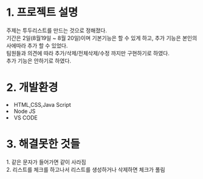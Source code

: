 <H1>1. 프로젝트 설명 </H1>
   주제는 투두리스트를 만드는 것으로 정해졌다.<BR>
   기간은 2일(8월19일 ~ 8월 20일)이며 기본기능은 할 수 있게 하고, 추가 기능은 본인의사에따라 추가 할 수 있었다.<BR>
   팀원들과 의견에 따라 추가/삭제/전체삭제/수정 까지만 구현하기로 하였다.<BR>
   추가 기능은 안하기로 하였다.
<H1>2. 개발환경 </H1>
<LI>HTML,CSS,Java Script</LI>
<LI>Node JS</LI>
<LI>VS CODE</LI>



<H1>3. 해결못한 것들</H1>
1. 같은 문자가 들어가면 같이 사라짐<BR>
2. 리스트를 체크를 하고나서 리스트를 생성하거나 삭제하면 체크가 풀림
